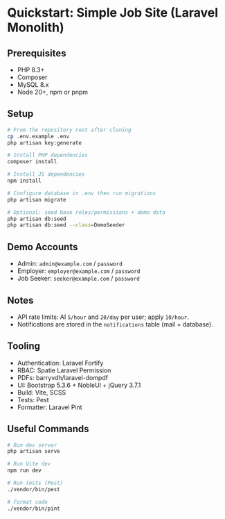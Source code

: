 # Quickstart: Simple Job Site (Laravel Monolith)

## Prerequisites
- PHP 8.3+
- Composer
- MySQL 8.x
- Node 20+, npm or pnpm

## Setup
```bash
# From the repository root after cloning
cp .env.example .env
php artisan key:generate

# Install PHP dependencies
composer install

# Install JS dependencies
npm install

# Configure database in .env then run migrations
php artisan migrate

# Optional: seed base roles/permissions + demo data
php artisan db:seed
php artisan db:seed --class=DemoSeeder
```

## Demo Accounts

- Admin: `admin@example.com` / `password`
- Employer: `employer@example.com` / `password`
- Job Seeker: `seeker@example.com` / `password`

## Notes

- API rate limits: AI `5/hour` and `20/day` per user; apply `10/hour`.
- Notifications are stored in the `notifications` table (mail + database).

## Tooling
- Authentication: Laravel Fortify
- RBAC: Spatie Laravel Permission
- PDFs: barryvdh/laravel-dompdf
- UI: Bootstrap 5.3.6 + NobleUI + jQuery 3.7.1
- Build: Vite, SCSS
- Tests: Pest
- Formatter: Laravel Pint

## Useful Commands
```bash
# Run dev server
php artisan serve

# Run Vite dev
npm run dev

# Run tests (Pest)
./vendor/bin/pest

# Format code
./vendor/bin/pint
```
